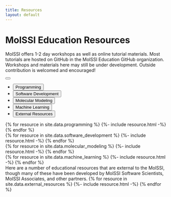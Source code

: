 ```yaml
---
title: Resources
layout: default
---
```


# MolSSI Education Resources

MolSSI offers 1-2 day workshops as well as online tutorial materials. Most tutorials are hosted on GitHub in the MolSSI Education GitHub organization. Workshops and materials here may still be under development. Outside contribution is welcomed and encouraged!

<!-- Tab links -->
<div id="resources-nav" class="tab">
  <nav class="navbar navbar-expand-lg navbar-light bg-light tab resources">
    <button class="navbar-toggler" type="button" data-toggle="collapse" data-target="#navbarNav" aria-controls="navbarNav" aria-expanded="false" aria-label="Toggle navigation">
      <span class="navbar-toggler-icon"></span>
    </button>
    <div class="collapse navbar-collapse h-100 p-0 " id="navbarNav">
      <ul class="navbar-nav">
        <li class="nav-item" onclick="openCategory(event, 'Programming')", id="defaultOpen">
          <button class="tablinks h-100">Programming</button>
        </li>
        <li class="nav-item" onclick="openCategory(event, 'software-development')">
          <button class="tablinks h-100">Software Development</button>
        </li>
        <li class="nav-item " onclick="openCategory(event, 'molecular-modeling')">
          <button class="tablinks h-100">Molecular Modeling</button>
        </li>
        <li class="nav-item" onclick="openCategory(event, 'machine-learning')">
          <button class="tablinks h-100">Machine Learning</button>
        </li>
        <li class="nav-item" onclick="openCategory(event, 'external-resources')">
          <button class="tablinks h-100">External Resources</button>
        </li>
      </ul>
    </div>
  </nav>
</div>

<!-- Tab content -->
<div id="Programming" class="tabcontent">
{% for resource in site.data.programming %}
{%- include resource.html -%}
{% endfor %}
</div>

<div id="software-development" class="tabcontent">
{%  for resource in site.data.software_development %}
{%- include resource.html -%}
{% endfor %}
</div>

<div id="molecular-modeling" class="tabcontent">
{%  for resource in site.data.molecular_modeling %}
{%- include resource.html -%}
{% endfor %}
</div>

<div id="machine-learning" class="tabcontent">
{% for resource in site.data.machine_learning %}
{%- include resource.html -%}
{% endfor %}
</div>

<div id='external-resources' class='tabcontent'>
Here are a number of educational resources that are external to the MolSSI, though many of these have been developed by MolSSI Software Scientists, MolSSI Associates, and other partners.
{%  for resource in site.data.external_resources %}
{%- include resource.html -%}
{% endfor %}
</div>

<!-- Get the element with id="defaultOpen" and click on it after the whole page loaded-->
<script>
  document.getElementById('defaultOpen').click();
</script>
